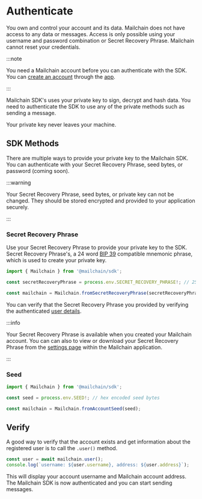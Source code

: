 # Authenticate

You own and control your account and its data. Mailchain does not have access to any data or messages. Access is only possible using your username and password combination or Secret Recovery Phrase. Mailchain cannot reset your credentials.

:::note

You need a Mailchain account before you can authenticate with the SDK. You can [create an account](/user/guides/getting-started/create-a-mailchain-account) through the [app](https://app.mailchain.com/register).

:::

Mailchain SDK's uses your private key to sign, decrypt and hash data. You need to authenticate the SDK to use any of the private methods such as sending a message.

Your private key never leaves your machine.

## SDK Methods

There are multiple ways to provide your private key to the Mailchain SDK. You can authenticate with your Secret Recovery Phrase, seed bytes, or password (coming soon).

:::warning

Your Secret Recovery Phrase, seed bytes, or private key can not be changed. They should be stored encrypted and provided to your application securely.

:::

### Secret Recovery Phrase

Use your Secret Recovery Phrase to provide your private key to the SDK. Secret Recovery Phrase's, a 24 word [BIP 39](https://github.com/bitcoin/bips/blob/master/bip-0039.mediawiki) compatible mnemonic phrase, which is used to create your private key.

```ts
import { Mailchain } from '@mailchain/sdk';

const secretRecoveryPhrase = process.env.SECRET_RECOVERY_PHRASE!; // 25 word mnemonicPhrase

const mailchain = Mailchain.fromSecretRecoveryPhrase(secretRecoveryPhrase);
```

You can verify that the Secret Recovery Phrase you provided by verifying the authenticated [user details](#verify).

:::info

Your Secret Recovery Phrase is available when you created your Mailchain account. You can can also to view or download your Secret Recovery Phrase from the [settings page](https://app.mailchain.com/settings) within the Mailchain application.

:::

### Seed

```ts
import { Mailchain } from '@mailchain/sdk';

const seed = process.env.SEED!; // hex encoded seed bytes

const mailchain = Mailchain.fromAccountSeed(seed);
```

## Verify

A good way to verify that the account exists and get information about the registered user is to call the `.user()` method.

```ts
const user = await mailchain.user();
console.log(`username: ${user.username}, address: ${user.address}`);
```

This will display your account username and Mailchain account address.
The Mailchain SDK is now authenticated and you can start sending messages.
